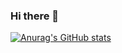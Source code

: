 ### Hi there 👋

[![Anurag's GitHub stats](https://github-readme-stats.vercel.app/api?username=Juanx65&show_icons=true&theme=transparent&count_private=false)](https://github.com/anuraghazra/github-readme-stats)
